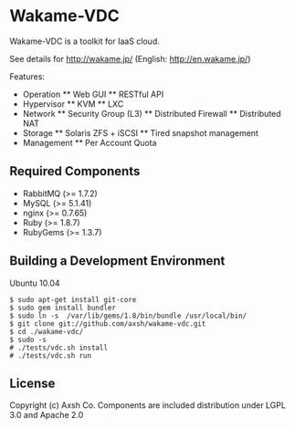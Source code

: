 Wakame-VDC
============

Wakame-VDC is a toolkit for IaaS cloud.

See details for http://wakame.jp/ (English: http://en.wakame.jp/)

Features:

* Operation
** Web GUI
** RESTful API
* Hypervisor
** KVM
** LXC
* Network
** Security Group (L3)
** Distributed Firewall
** Distributed NAT
* Storage
** Solaris ZFS + iSCSI
** Tired snapshot management
* Management
** Per Account Quota


Required Components
--------------------

* RabbitMQ (>= 1.7.2)
* MySQL (>= 5.1.41)
* nginx (>= 0.7.65)
* Ruby (>= 1.8.7)
* RubyGems (>= 1.3.7)


Building a Development Environment
----------------------------------

Ubuntu 10.04

    $ sudo apt-get install git-core
    $ sudo gem install bundler
    $ sudo ln -s  /var/lib/gems/1.8/bin/bundle /usr/local/bin/
    $ git clone git://github.com/axsh/wakame-vdc.git
    $ cd ./wakame-vdc/
    $ sudo -s
    # ./tests/vdc.sh install
    # ./tests/vdc.sh run


License
---------

Copyright (c) Axsh Co.
Components are included distribution under LGPL 3.0 and Apache 2.0
